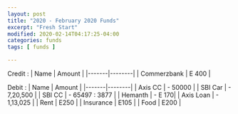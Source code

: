 ```yaml
---
layout: post
title: "2020 - February 2020 Funds"
excerpt: "Fresh Start"
modified: 2020-02-14T04:17:25-04:00
categories: funds
tags: [ funds ]

---
```


Credit :
| Name | Amount |
|-------|--------|
| Commerzbank | E 400 |

Debit : 
| Name | Amount |
|-------|--------|
| Axis CC | - 50000 |
| SBI Car | - 7,20,500 |
| SBI CC | - 65497 : 3877 |
| Hemanth | - E 170|
| Axis Loan | - 1,13,025 |
| Rent | E250 |
| Insurance | E105 |
| Food | E200 |

